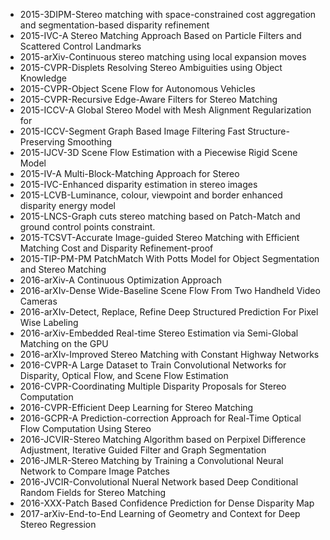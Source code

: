 - 2015-3DIPM-Stereo matching with space-constrained cost aggregation and segmentation-based disparity refinement
- 2015-IVC-A Stereo Matching Approach Based on Particle Filters and Scattered Control Landmarks
- 2015-arXiv-Continuous stereo matching using local expansion moves
- 2015-CVPR-Displets Resolving Stereo Ambiguities using Object Knowledge
- 2015-CVPR-Object Scene Flow for Autonomous Vehicles
- 2015-CVPR-Recursive Edge-Aware Filters for Stereo Matching
- 2015-ICCV-A Global Stereo Model with Mesh Alignment Regularization for
- 2015-ICCV-Segment Graph Based Image Filtering Fast Structure-Preserving Smoothing
- 2015-IJCV-3D Scene Flow Estimation with a Piecewise Rigid Scene Model
- 2015-IV-A Multi-Block-Matching Approach for Stereo
- 2015-IVC-Enhanced disparity estimation in stereo images
- 2015-LCVB-Luminance, colour, viewpoint and border enhanced disparity energy model
- 2015-LNCS-Graph cuts stereo matching based on Patch-Match and ground control points constraint.
- 2015-TCSVT-Accurate Image-guided Stereo Matching with Efficient Matching Cost and Disparity Refinement-proof
- 2015-TIP-PM-PM PatchMatch With Potts Model for Object Segmentation and Stereo Matching
- 2016-arXiv-A Continuous Optimization Approach
- 2016-arXIv-Dense Wide-Baseline Scene Flow From Two Handheld Video Cameras
- 2016-arXIv-Detect, Replace, Refine Deep Structured Prediction For Pixel Wise Labeling
- 2016-arXiv-Embedded Real-time Stereo Estimation via Semi-Global Matching on the GPU
- 2016-arXIv-Improved Stereo Matching with Constant Highway Networks
- 2016-CVPR-A Large Dataset to Train Convolutional Networks for Disparity, Optical Flow, and Scene Flow Estimation
- 2016-CVPR-Coordinating Multiple Disparity Proposals for Stereo Computation
- 2016-CVPR-Efficient Deep Learning for Stereo Matching
- 2016-GCPR-A Prediction-correction Approach for Real-Time Optical Flow Computation Using Stereo
- 2016-JCVIR-Stereo Matching Algorithm based on Perpixel Difference Adjustment, Iterative Guided Filter and Graph Segmentation
- 2016-JMLR-Stereo Matching by Training a Convolutional Neural Network to Compare Image Patches
- 2016-JVCIR-Convolutional Nueral Network based Deep Conditional Random Fields for Stereo Matching
- 2016-XXX-Patch Based Confidence Prediction for Dense Disparity Map
- 2017-arXiv-End-to-End Learning of Geometry and Context for Deep Stereo Regression